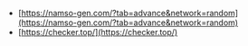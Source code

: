 - [https://namso-gen.com/?tab=advance&network=random](https://namso-gen.com/?tab=advance&network=random)
- [https://checker.top/](https://checker.top/)